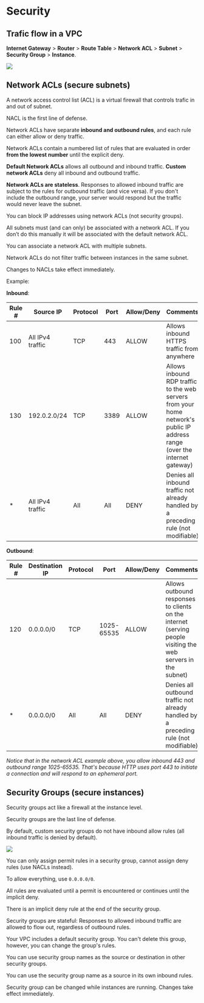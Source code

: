 # Security

## Trafic flow in a VPC

**Internet Gateway** > **Router** > **Route Table** > **Network ACL** > **Subnet** > **Security Group** > **Instance**.

![](https://jayendrapatil.com/wp-content/uploads/2016/03/security-diagram.png)


## Network ACLs (secure subnets)

A network access control list (ACL) is a virtual firewall that controls trafic in and out of subnet.

NACL is the first line of defense.

Network ACLs have separate **inbound and outbound rules**, and each rule can either allow or deny traffic.

Network ACLs contain a numbered list of rules that are evaluated in order **from the lowest number** until the explicit deny.

**Default Network ACLs** allows all outbound and inbound traffic. **Custom network ACLs** deny all inbound and outbound traffic.

**Network ACLs are stateless**. Responses to allowed inbound traffic are subject to the rules for outbound traffic (and vice versa). If you don't include the outbound range, your server would respond but the traffic would never leave the subnet.

You can block IP addresses using network ACLs (not security groups).

All subnets must (and can only) be associated with a network ACL. If you don’t do this manually it will be associated with the default network ACL.

You can associate a network ACL with multiple subnets.

Network ACLs do not filter traffic between instances in the same subnet.

Changes to NACLs take effect immediately.

Example:

**Inbound**:

| Rule # | Source IP | Protocol | Port | Allow/Deny | Comments |
|---|---|---|---|---|---|
| 100 | All  IPv4 traffic | TCP | 443 | ALLOW | Allows  inbound HTTPS traffic from anywhere |
| 130 | 192.0.2.0/24 | TCP | 3389 | ALLOW | Allows  inbound RDP traffic to the web servers from your home network's public IP  address range (over the internet gateway) |
| * | All  IPv4 traffic | All | All | DENY | Denies  all inbound traffic not already handled by a preceding rule (not modifiable) |


**Outbound**:

| Rule # | Destination IP | Protocol | Port | Allow/Deny | Comments |
|---|---|---|---|---|---|
| 120 | 0.0.0.0/0 | TCP | 1025-65535 | ALLOW | Allows  outbound responses to clients on the internet (serving people visiting the  web servers in the subnet) |
| * | 0.0.0.0/0 | All | All | DENY | Denies  all outbound traffic not already handled by a preceding rule (not modifiable) |

*Notice that in the network ACL example above, you allow inbound 443 and outbound range 1025-65535. That's because HTTP uses port 443 to initiate a connection and will respond to an ephemeral port.*


## Security Groups (secure instances)

Security groups act like a firewall at the instance level.

Security groups are the last line of defense.

By default, custom security groups do not have inbound allow rules (all inbound traffic is denied by default).

![](https://sysdig.com/wp-content/uploads/AWS_Security_Groups_Rules_Details.png)

You can only assign permit rules in a security group, cannot assign deny rules (use NACLs instead).

To allow everything, use `0.0.0.0/0`.

All rules are evaluated until a permit is encountered or continues until the implicit deny.

There is an implicit deny rule at the end of the security group.

Security groups are stateful: Responses to allowed inbound traffic are allowed to flow out, regardless of outbound rules.

Your VPC includes a default security group. You can't delete this group, however, you can change the group's rules.

You can use security group names as the source or destination in other security groups.

You can use the security group name as a source in its own inbound rules.

Security group can be changed while instances are running. Changes take effect immediately.
